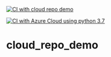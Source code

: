 [![CI with cloud repo demo](https://github.com/pratik-1/cloud_repo_demo/actions/workflows/main.yml/badge.svg)](https://github.com/pratik-1/cloud_repo_demo/actions/workflows/main.yml)

[![CI with Azure Cloud using python 3.7](https://github.com/pratik-1/cloud_repo_demo/actions/workflows/azure.yaml/badge.svg)](https://github.com/pratik-1/cloud_repo_demo/actions/workflows/azure.yaml)

# cloud_repo_demo

